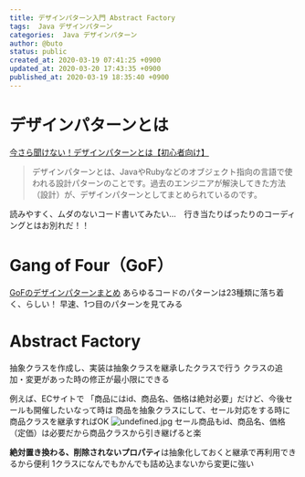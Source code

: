```yaml
---
title: デザインパターン入門 Abstract Factory
tags:  Java デザインパターン
categories:  Java デザインパターン
author: @buto
status: public
created_at: 2020-03-19 07:41:25 +0900
updated_at: 2020-03-20 17:43:35 +0900
published_at: 2020-03-19 18:35:40 +0900
---
```

# デザインパターンとは
[今さら聞けない！デザインパターンとは【初心者向け】](https://techacademy.jp/magazine/9195)
> デザインパターンとは、JavaやRubyなどのオブジェクト指向の言語で使われる設計パターンのことです。過去のエンジニアが解決してきた方法（設計）が、デザインパターンとしてまとめられているのです。

読みやすく、ムダのないコード書いてみたい…　行き当たりばったりのコーディングとはお別れだ！！
# Gang of Four（GoF）
[GoFのデザインパターンまとめ](https://qiita.com/i-tanaka730/items/c63c6c22abd1477e0ba0)
あらゆるコードのパターンは23種類に落ち着く、らしい！
早速、1つ目のパターンを見てみる
# Abstract Factory
抽象クラスを作成し、実装は抽象クラスを継承したクラスで行う
クラスの追加・変更があった時の修正が最小限にできる

例えば、ECサイトで
「商品にはid、商品名、価格は絶対必要」だけど、今後セールも開催したいなって時は
商品を抽象クラスにして、セール対応をする時に商品クラスを継承すればOK
![undefined.jpg](https://s3.qrunch.io/301fb01679f5133b061af684321e142a.png)
セール商品もid、商品名、価格（定価）は必要だから商品クラスから引き継げると楽

**絶対置き換わる、削除されないプロパティ**は抽象化しておくと継承で再利用できるから便利
1クラスになんでもかんでも詰め込まないから変更に強い
